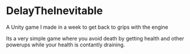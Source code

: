 # DelayTheInevitable
A Unity game I made in a week to get back to grips with the engine

Its a very simple game where you avoid death by getting health and other powerups while your health is contantly draining.
